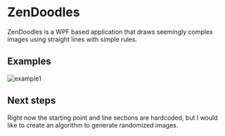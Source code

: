 # ZenDoodles

ZenDoodles is a WPF based application that draws seemingly complex images using straight lines with simple rules.

## Examples
![example1](https://im5.ezgif.com/tmp/ezgif-5-12fbd79c5d.gif "Four section doodle")

## Next steps
Right now the starting point and line sections are hardcoded, but I would like to create an algorithm to generate randomized images.